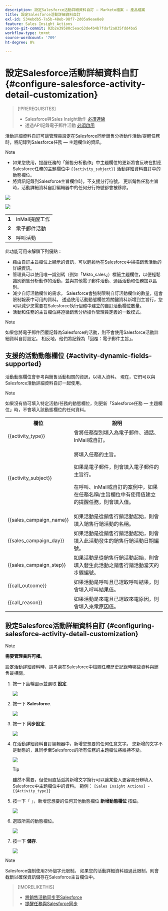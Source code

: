 ```yaml
---
description: 設定Salesforce活動詳細資料自訂 — Marketo檔案 — 產品檔案
title: 設定Salesforce活動詳細資料自訂
exl-id: 534ebdb5-7a5b-48eb-98f7-2d05a9eae8e8
feature: Sales Insight Actions
source-git-commit: 02b2e39580c5eac63de4b4b7fdaf2a835fdd4ba5
workflow-type: tm+mt
source-wordcount: '709'
ht-degree: 0%

---
```


# 設定Salesforce活動詳細資料自訂 {#configure-salesforce-activity-detail-customization}

>[!PREREQUISITES]
>
>* Salesforce與Sales Insight動作 [必須連線](/help/marketo/product-docs/marketo-sales-insight/actions/crm/salesforce-integration/connect-your-sales-insight-actions-account-to-salesforce.md)
>* 透過API記錄電子郵件活動 [必須啟用](/help/marketo/product-docs/marketo-sales-insight/actions/crm/salesforce-integration/sync-sales-activities-to-salesforce.md)

活動詳細資料自訂可讓管理員設定在Salesforce同步銷售分析動作活動/提醒任務時，將記錄到Salesforce任務 — 主題欄位的資訊。

>[!NOTE]
>
>* 如果您使用，提醒任務的「銷售分析動作」中主題欄位的更新將會反映在對應Salesforce任務的主題欄位中 `{{activity_subject}}` 活動詳細資料自訂中的動態欄位。
>* 將資訊記錄到Salesforce主旨欄位時，不支援分行符號。 更新銷售任務主旨時，活動詳細資料自訂編輯器中的任何分行符號都會被移除。

![](assets/configure-salesforce-activity-detail-customization-1.png)

![](assets/configure-salesforce-activity-detail-customization-2.png)

<table>
 <tr>
  <td><strong>1</td>
  <td>InMail提醒工作</td>
 </tr>
 <tr>
  <td><strong>2</td>
  <td>電子郵件活動</td>
 </tr>
 <tr>
  <td><strong>3</td>
  <td>呼叫活動</td>
 </tr>
</table>

此功能可用來解鎖下列優點：

* 藉由自訂主旨欄位上顯示的資訊，可以輕鬆地在Salesforce中掃描銷售活動的詳細資訊。
* 管理員可以使用唯一識別碼（例如「Mkto_sales」）標籤主題欄位，以便輕鬆識別銷售分析動作的活動，並與其他電子郵件活動、通話活動和任務加以區別。
* 減少自訂活動欄位的需求。 Salesforce會強制限制自訂活動欄位的數量，這會限制報表中可用的資料。 透過使用活動動態欄位將關鍵資料新增到主旨行，您可以減少您需要在Salesforce執行個體中建立的自訂活動欄位數量。
* 活動和任務的主旨欄位將遵循銷售分析操作管理員定義的一致模式。

>[!NOTE]
>
>如果您將電子郵件回覆記錄為Salesforce的活動，則不會使用Salesforce活動詳細資料自訂設定。 相反地，他們將記錄為「回覆：電子郵件主旨」。

## 支援的活動動態欄位 {#activity-dynamic-fields-supported}

活動動態欄位會參考與銷售活動相關的資訊，以填入資料。 現在，它們可以與Salesforce活動詳細資料自訂一起使用。

>[!NOTE]
>
>如果沒有值可填入特定活動/任務的動態欄位，則更新「Salesforce任務 — 主題欄位」時，不會填入該動態欄位的任何資料。

<table>
 <tr>
  <th>欄位</th>
  <th>說明</th>
 </tr>
 <tr>
  <td>{{activity_type}}</td>
  <td>會將任務型別填入為電子郵件、通話、InMail或自訂。</td>
 </tr>
 <tr>
  <td>{{activity_subject}}</td>
  <td><p>將填入任務的主旨。</p>
      <p>如果是電子郵件，則會填入電子郵件的主旨行。</p>
      <p>在呼叫、inMail或自訂的案例中，如果在任務名稱/主旨欄位中有使用值建立的提醒任務，則會填入值。</p></td>
 </tr>
 <tr>
  <td>{{sales_campaign_name}}</td>
  <td>如果活動是從銷售行銷活動起始，則會填入銷售行銷活動的名稱。</td>
 </tr>
 <tr>
  <td>{{sales_campaign_day}}</td>
  <td>如果活動是從銷售行銷活動起始，則會填入此活動發生的銷售行銷活動日期編號。</td>
 </tr>
 <tr>
  <td>{{sales_campaign_step}}</td>
  <td>如果活動是從銷售行銷活動起始，則會填入發生此活動之銷售行銷活動當天的步驟編號。</td>
 </tr>
 <tr>
  <td>{{call_outcome}}</td>
  <td>如果活動是呼叫且已選取呼叫結果，則會填入呼叫結果值。</td>
 </tr>
 <tr>
  <td>{{call_reason}}</td>
  <td>如果活動是來電且已選取來電原因，則會填入來電原因值。</td>
 </tr>
</table>

## 設定Salesforce活動詳細資料自訂 {#configuring-salesforce-activity-detail-customization}

>[!NOTE]
>
>**需要管理員許可權。**

設定活動詳細資料時，請考慮在Salesforce中檢閱任務歷史記錄時哪些資料與銷售最相關。

1. 按一下齒輪圖示並選取 **設定**.

   ![](assets/configure-salesforce-activity-detail-customization-3.png)

1. 按一下 **Salesforce**.

   ![](assets/configure-salesforce-activity-detail-customization-4.png)

1. 按一下 **同步設定**.

   ![](assets/configure-salesforce-activity-detail-customization-5.png)

1. 在活動詳細資料自訂編輯器中，新增您想要的任何任意文字。 您新增的文字不是動態的，且同步至Salesforce的所有任務的主題欄位將維持不變。

   ![](assets/configure-salesforce-activity-detail-customization-6.png)

   >[!TIP]
   >
   >雖然不需要，但使用直括弧將新增文字換行可以讓某些人更容易分辨填入Salesforce中主題欄位中的資料。 範例： `[Sales Insight Actions] - {{Activity_type}}`

1. 按一下「 」，新增您想要的任何其他動態欄位 **新增動態欄位** 按鈕。

   ![](assets/configure-salesforce-activity-detail-customization-7.png)

1. 選取所需的動態欄位。

   ![](assets/configure-salesforce-activity-detail-customization-8.png)

1. 按一下 **儲存**.

   ![](assets/configure-salesforce-activity-detail-customization-9.png)

>[!NOTE]
>
>Salesforce強制使用255個字元限制。 如果您的活動詳細資料超過此限制，則會截斷以確保資訊儲存在Salesforce主旨欄位中。

>[!MORELIKETHIS]
>
>* [將銷售活動同步至Salesforce](/help/marketo/product-docs/marketo-sales-insight/actions/crm/salesforce-integration/sync-sales-activities-to-salesforce.md)
>* [提醒任務與Salesforce同步](/help/marketo/product-docs/marketo-sales-insight/actions/tasks/reminder-task-sync-with-salesforce.md)
